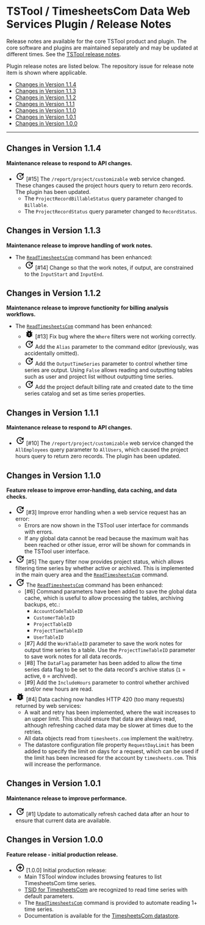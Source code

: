 # TSTool / TimesheetsCom Data Web Services Plugin / Release Notes #

Release notes are available for the core TSTool product and plugin.
The core software and plugins are maintained separately and may be updated at different times.
See the [TSTool release notes](http://opencdss.state.co.us/tstool/latest/doc-user/appendix-release-notes/release-notes/).

Plugin release notes are listed below.
The repository issue for release note item is shown where applicable.

*   [Changes in Version 1.1.4](#changes-in-version-114)
*   [Changes in Version 1.1.3](#changes-in-version-113)
*   [Changes in Version 1.1.2](#changes-in-version-112)
*   [Changes in Version 1.1.1](#changes-in-version-111)
*   [Changes in Version 1.1.0](#changes-in-version-110)
*   [Changes in Version 1.0.1](#changes-in-version-101)
*   [Changes in Version 1.0.0](#changes-in-version-100)

----------

## Changes in Version 1.1.4 ##

**Maintenance release to respond to API changes.**

*   ![change](change.png) [#15] The `/report/project/customizable` web service changed.
    These changes caused the project hours query to return zero records.  The plugin has been updated.
    +   The `ProjectRecordBillableStatus` query parameter changed to `Billable`.
    +   The `ProjectRecordStatus` query parameter changed to `RecordStatus`.

## Changes in Version 1.1.3 ##

**Maintenance release to improve handling of work notes.**

*   The [`ReadTimesheetsCom`](../command-ref/ReadTimesheetsCom/ReadTimesheetsCom.md) command has been enhanced:
    +   ![change](change.png) [#14] Change so that the work notes, if output,
        are constrained to the `InputStart` and `InputEnd`.

## Changes in Version 1.1.2 ##

**Maintenance release to improve functionity for billing analysis workflows.**

*   The [`ReadTimesheetsCom`](../command-ref/ReadTimesheetsCom/ReadTimesheetsCom.md) command has been enhanced:
    +   ![bug](bug.png) [#13] Fix bug where the `Where` filters were not working correctly.
    +   ![change](change.png) Add the `Alias` parameter to the command editor (previously, was accidentally omitted).
    +   ![change](change.png) Add the `OutputTimeSeries` parameter to control whether time series are output.
        Using `False` allows reading and outputting tables such as user and project list without outputting time series.
    +   ![change](change.png) Add the project default billing rate and created date to the time series catalog and set as time series properties.

## Changes in Version 1.1.1 ##

**Maintenance release to respond to API changes.**

*   ![change](change.png) [#10] The `/report/project/customizable` web service changed
    the `AllEmployees` query parameter to `AllUsers`, which caused the project hours query to return zero records.
    The plugin has been updated.

## Changes in Version 1.1.0 ##

**Feature release to improve error-handling, data caching, and data checks.**

*   ![change](change.png) [#3] Improve error handling when a web service request has an error:
    +   Errors are now shown in the TSTool user interface for commands with errors.
    +   If any global data cannot be read because the maximum wait has been reached or other issue,
        error will be shown for commands in the TSTool user interface. 
*   ![change](change.png) [#5] The query filter now provides project status,
    which allows filtering time series by whether active or archived.
    This is implemented in the main query area and the
    [`ReadTimesheetsCom`](../command-ref/ReadTimesheetsCom/ReadTimesheetsCom.md) command.
*   ![change](change.png) The [`ReadTimesheetsCom`](../command-ref/ReadTimesheetsCom/ReadTimesheetsCom.md) command has been enhanced:
    +   [#6] Command parameters have been added to save the global data cache,
        which is useful to allow processing the tables, archiving backups, etc.:
        -   `AccountCodeTableID`
        -   `CustomerTableID`
        -   `ProjectTableID`
        -   `ProjectTimeTableID`
        -   `UserTableID`
    *   [#7] Add the `WorkTableID` parameter to save the work notes for output time series to a table.
        Use the `ProjectTimeTableID` parameter to save work notes for all data records.
    *   [#8] The `DataFlag` parameter has been added to allow the time series data flag to be set
        to the data record's archive status (`1` = active, `0` = archived).
    *   [#9] Add the `IncludeHours` parameter to control whether archived and/or new hours are read.
*   ![bug](bug.png) [#4] Data caching now handles HTTP 420 (too many requests) returned by web services:
    +   A wait and retry has been implemented, where the wait increases to an upper limit.
        This should ensure that data are always read, although refreshing cached data may be slower at times due to the retries.
    +   All data objects read from `timesheets.com` implement the wait/retry.
    +   The datastore configuration file property `RequestDayLimit` has been added to specify the limit on days for a request,
        which can be used if the limit has been increased for the account by `timesheets.com`.
        This will increase the performance.

## Changes in Version 1.0.1 ##

**Maintenance release to improve performance.**

*   ![change](change.png) [#1] Update to automatically refresh cached data after an hour
    to ensure that current data are available.

## Changes in Version 1.0.0 ##

**Feature release - initial production release.**

*   ![new](new.png) [1.0.0] Initial production release:
    +   Main TSTool window includes browsing features to list TimesheetsCom time series.
    +   [TSID for TimesheetsCom](../command-ref/TSID/TSID.md) are recognized to read time series with default parameters.
    +   The [`ReadTimesheetsCom`](../command-ref/ReadTimesheetsCom/ReadTimesheetsCom.md) command is provided to automate
        reading 1+ time series.
    +   Documentation is available for the [TimesheetsCom datastore](../datastore-ref/TimesheetsCom/TimesheetsCom.md).

